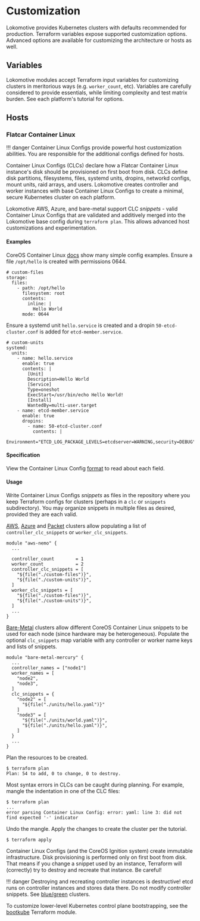 # Customization

Lokomotive provides Kubernetes clusters with defaults recommended for production. Terraform variables expose supported customization options. Advanced options are available for customizing the architecture or hosts as well.

## Variables

Lokomotive modules accept Terraform input variables for customizing clusters in meritorious ways (e.g. `worker_count`, etc). Variables are carefully considered to provide essentials, while limiting complexity and test matrix burden. See each platform's tutorial for options.

## Hosts

### Flatcar Container Linux

!!! danger
    Container Linux Configs provide powerful host customization abilities. You are responsible for the additional configs defined for hosts.

Container Linux Configs (CLCs) declare how a Flatcar Container Linux instance's disk should be provisioned on first boot from disk. CLCs define disk partitions, filesystems, files, systemd units, dropins, networkd configs, mount units, raid arrays, and users. Lokomotive creates controller and worker instances with base Container Linux Configs to create a minimal, secure Kubernetes cluster on each platform.

Lokomotive AWS, Azure, and bare-metal support CLC *snippets* - valid Container Linux Configs that are validated and additively merged into the Lokomotive base config during `terraform plan`. This allows advanced host customizations and experimentation.

#### Examples

CoreOS Container Linux [docs](https://coreos.com/os/docs/latest/clc-examples.html) show many simple config examples. Ensure a file `/opt/hello` is created with permissions 0644. 

```
# custom-files
storage:
  files:
    - path: /opt/hello
      filesystem: root
      contents:
        inline: |
          Hello World
      mode: 0644
```

Ensure a systemd unit `hello.service` is created and a dropin `50-etcd-cluster.conf` is added for `etcd-member.service`.

```
# custom-units
systemd:
  units:
    - name: hello.service
      enable: true
      contents: |
        [Unit]
        Description=Hello World
        [Service]
        Type=oneshot
        ExecStart=/usr/bin/echo Hello World!
        [Install]
        WantedBy=multi-user.target
    - name: etcd-member.service
      enable: true
      dropins:
        - name: 50-etcd-cluster.conf
          contents: |
            Environment="ETCD_LOG_PACKAGE_LEVELS=etcdserver=WARNING,security=DEBUG"
```

#### Specification

View the Container Linux Config [format](https://coreos.com/os/docs/1576.4.0/configuration.html) to read about each field.

#### Usage

Write Container Linux Configs *snippets* as files in the repository where you keep Terraform configs for clusters (perhaps in a `clc` or `snippets` subdirectory). You may organize snippets in multiple files as desired, provided they are each valid.

[AWS](../flatcar-linux/aws.md#cluster), [Azure](../flatcar-linux/azure.md#cluster) and [Packet](../flatcar-linux/packet.md#cluster) clusters allow populating a list of `controller_clc_snippets` or `worker_clc_snippets`.

```
module "aws-nemo" {
  ...

  controller_count        = 1
  worker_count            = 2
  controller_clc_snippets = [
    "${file("./custom-files")}",
    "${file("./custom-units")}",
  ]
  worker_clc_snippets = [
    "${file("./custom-files")}",
    "${file("./custom-units")}",
  ]
  ...
}
```

[Bare-Metal](../flatcar-linux/bare-metal.md#cluster) clusters allow different CoreOS Container Linux snippets to be used for each node (since hardware may be heterogeneous). Populate the optional `clc_snippets` map variable with any controller or worker name keys and lists of snippets.

```
module "bare-metal-mercury" {
  ...
  controller_names = ["node1"]
  worker_names = [
    "node2",
    "node3",
  ]
  clc_snippets = {
    "node2" = [
      "${file("./units/hello.yaml")}"
    ]
    "node3" = [
      "${file("./units/world.yaml")}",
      "${file("./units/hello.yaml")}",
    ]
  }
  ...
}
```

Plan the resources to be created.

```
$ terraform plan
Plan: 54 to add, 0 to change, 0 to destroy.
```

Most syntax errors in CLCs can be caught during planning. For example, mangle the indentation in one of the CLC files:

```
$ terraform plan
...
error parsing Container Linux Config: error: yaml: line 3: did not find expected '-' indicator
```

Undo the mangle. Apply the changes to create the cluster per the tutorial.

```
$ terraform apply
```

Container Linux Configs (and the CoreOS Ignition system) create immutable infrastructure. Disk provisioning is performed only on first boot from disk. That means if you change a snippet used by an instance, Terraform will (correctly) try to destroy and recreate that instance. Be careful!

!!! danger
    Destroying and recreating controller instances is destructive! etcd runs on controller instances and stores data there. Do not modify controller snippets. See [blue/green](/topics/maintenance/#upgrades) clusters.

To customize lower-level Kubernetes control plane bootstrapping, see the [bootkube](../../bootkube) Terraform module.


